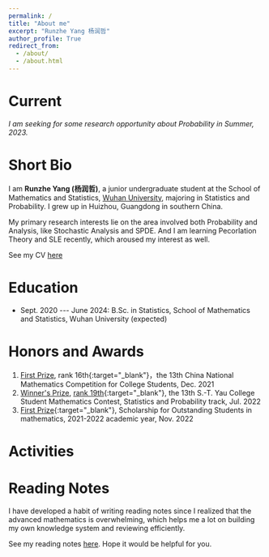 ```yaml
---
permalink: /
title: "About me"
excerpt: "Runzhe Yang 杨润哲"
author_profile: True
redirect_from: 
  - /about/
  - /about.html
---
```


Current
===

*I am seeking for some research opportunity about Probability in Summer, 2023.*


Short Bio
===

I am **Runzhe Yang (杨润哲)**, a junior undergraduate student at the School of Mathematics and Statistics, [Wuhan University](https://en.whu.edu.cn/), majoring in Statistics and Probability. I grew up in Huizhou, Guangdong in southern China.

My primary research interests lie on the area involved both Probability and Analysis, like Stochastic Analysis and SPDE. And I am learning Pecorlation Theory and SLE recently, which aroused my interest as well.

See my CV [here]()

Education
===

* Sept. 2020 --- June 2024: B.Sc. in Statistics, School of Mathematics and Statistics, Wuhan University (expected)

Honors and Awards
===

1. [First Prize](../files/awards/CMC.jpg), rank 16th{:target="_blank"}，the 13th China National Mathematics Competition for College Students, Dec. 2021
2. [Winner's Prize](../files/awards/Yau-contest.jpg), [rank 19th](http://yau-contest.com/uploads/file/20220804/20220804000607_65581.pdf){:target="_blank"}, the 13th S.-T. Yau College Student Mathematics Contest, Statistics and Probability track, Jul. 2022
3. [First Prize](http://maths.whu.edu.cn/info/1197/18654.htm){:target="_blank"}, Scholarship for Outstanding Students in mathematics, 2021-2022 academic year, Nov. 2022

Activities
===

Reading Notes
===

I have developed a habit of writing reading notes since I realized that the advanced mathematics is overwhelming, which helps me a lot on building my own knowledge system and reviewing efficiently.

See my reading notes [here](/readingnotes/). Hope it would be helpful for you.
